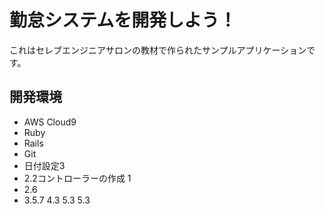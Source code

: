 # 勤怠システムを開発しよう！

これはセレブエンジニアサロンの教材で作られたサンプルアプリケーションです。

## 開発環境

* AWS Cloud9
* Ruby
* Rails
* Git
* 日付設定3
* 2.2コントローラーの作成 1
* 2.6
* 3.5.7
4.3
5.3
5.3

